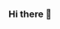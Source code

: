 ### Hi there 👋


<!--
**saudsami/saudsami** is a ✨ _special_ ✨ repository because its `README.md` (this file) appears on your GitHub profile.

![Saud's GitHub stats](https://github-readme-stats.vercel.app/api?username=saudsami&show_icons=true&bg_color=00000000)

Here are some ideas to get you started:

- 🔭 I’m currently working on ...
- 🌱 I’m currently learning ...
- 👯 I’m looking to collaborate on ...
- 🤔 I’m looking for help with ...
- 💬 Ask me about ...
- 📫 How to reach me: ...
- 😄 Pronouns: ...
- ⚡ Fun fact: ...
-->
